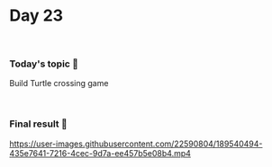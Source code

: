# Day 23

&nbsp;

### Today's topic 🎯
Build Turtle crossing game

&nbsp;

### Final result 🎉
https://user-images.githubusercontent.com/22590804/189540494-435e7641-7216-4cec-9d7a-ee457b5e08b4.mp4